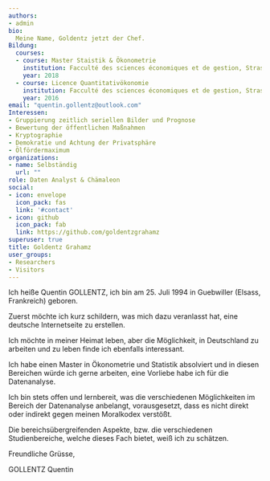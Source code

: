 ```yaml
---
authors:
- admin
bio: 
  Meine Name, Goldentz jetzt der Chef.
Bildung:
  courses:
  - course: Master Staistik & Ökonometrie
    institution: Facculté des sciences économiques et de gestion, Strasbourg
    year: 2018
  - course: Licence Quantitativökonomie
    institution: Facculté des sciences économiques et de gestion, Strasbourg
    year: 2016
email: "quentin.gollentz@outlook.com"
Interessen:
- Gruppierung zeitlich seriellen Bilder und Prognose
- Bewertung der öffentlichen Maßnahmen
- Kryptographie
- Demokratie und Achtung der Privatsphäre
- Ölfördermaximum
organizations:
- name: Selbständig
  url: ""
role: Daten Analyst & Chämaleon
social:
- icon: envelope
  icon_pack: fas
  link: '#contact'
- icon: github
  icon_pack: fab
  link: https://github.com/goldentzgrahamz
superuser: true
title: Goldentz Grahamz
user_groups:
- Researchers
- Visitors
---
```

Ich heiße Quentin GOLLENTZ, ich bin am 25. Juli 1994 in Guebwiller (Elsass, Frankreich) geboren.

Zuerst möchte ich kurz schildern, was mich dazu veranlasst hat, eine deutsche Internetseite zu erstellen.

Ich möchte in meiner Heimat leben, aber die Möglichkeit, in Deutschland zu arbeiten und zu leben finde ich ebenfalls interessant.

Ich habe einen Master in Ökonometrie und Statistik absolviert und in diesen Bereichen würde ich gerne arbeiten, eine Vorliebe habe ich für die Datenanalyse.

Ich bin stets offen und lernbereit, was die verschiedenen Möglichkeiten im Bereich der Datenanalyse anbelangt, vorausgesetzt, dass es nicht direkt oder indirekt gegen meinen Moralkodex verstößt.

Die bereichsübergreifenden Aspekte, bzw. die verschiedenen Studienbereiche, welche dieses Fach bietet, weiß ich zu schätzen.

Freundliche Grüsse,
    
GOLLENTZ Quentin

